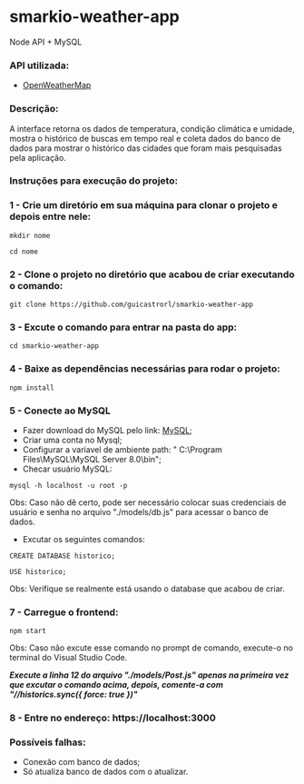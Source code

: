 # smarkio-weather-app

Node API + MySQL

### API utilizada:

- [OpenWeatherMap](https://openweathermap.com)

### Descrição:

  A interface retorna os dados de temperatura, condição climática e umidade, mostra o histórico de buscas em tempo real e coleta dados do banco de dados para mostrar o histórico das cidades que foram mais pesquisadas pela aplicação.

### Instruções para execução do projeto:

### 1 - Crie um diretório em sua máquina para clonar o projeto e depois entre nele:
```
mkdir nome
```
```
cd nome
```

### 2 - Clone o projeto no diretório que acabou de criar executando o comando:
```
git clone https://github.com/guicastrorl/smarkio-weather-app
```

### 3 - Excute o comando para entrar na pasta do app:
```
cd smarkio-weather-app
```

### 4 - Baixe as dependências necessárias para rodar o projeto:
```
npm install
```

### 5 - Conecte ao MySQL
- Fazer download do MySQL pelo link: [MySQL](https://www.mysql.com/downloads/);
- Criar uma conta no Mysql;
- Configurar a variavel de ambiente path: " C:\Program Files\MySQL\MySQL Server 8.0\bin";
- Checar usuário MySQL:
```
mysql -h localhost -u root -p
```
Obs: Caso não dê certo, pode ser necessário colocar suas credenciais de usuário e senha no arquivo "./models/db.js" para acessar o banco de dados. 

- Excutar os seguintes comandos:
```
CREATE DATABASE historico;
```
```
USE historico;
```
Obs: Verifique se realmente está usando o database que acabou de criar.

### 7 - Carregue o frontend:
```
npm start
```

Obs: Caso não excute esse comando no prompt de comando, execute-o no terminal do Visual Studio Code.

***Execute a linha 12 do arquivo "./models/Post.js" apenas na primeira vez que excutar o comando acima, depois, comente-a com "//historics.sync({ force: true })"***

### 8 - Entre no endereço: https://localhost:3000

### Possíveis falhas:
- Conexão com banco de dados;
- Só atualiza banco de dados com o atualizar.
